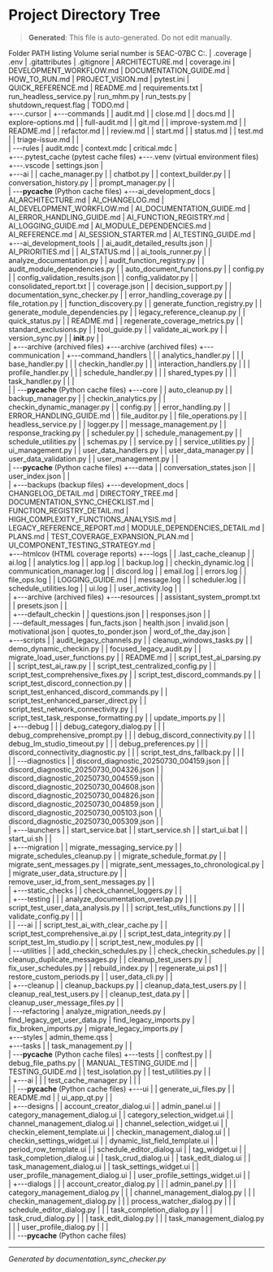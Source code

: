 # Project Directory Tree

> **Generated**: This file is auto-generated. Do not edit manually.

Folder PATH listing
Volume serial number is 5EAC-07BC
C:.
|   .coverage
|   .env
|   .gitattributes
|   .gitignore
|   ARCHITECTURE.md
|   coverage.ini
|   DEVELOPMENT_WORKFLOW.md
|   DOCUMENTATION_GUIDE.md
|   HOW_TO_RUN.md
|   PROJECT_VISION.md
|   pytest.ini
|   QUICK_REFERENCE.md
|   README.md
|   requirements.txt
|   run_headless_service.py
|   run_mhm.py
|   run_tests.py
|   shutdown_request.flag
|   TODO.md
|   
+---.cursor
|   +---commands
|   |       audit.md
|   |       close.md
|   |       docs.md
|   |       explore-options.md
|   |       full-audit.md
|   |       git.md
|   |       improve-system.md
|   |       README.md
|   |       refactor.md
|   |       review.md
|   |       start.md
|   |       status.md
|   |       test.md
|   |       triage-issue.md
|   |       
|   \---rules
|           audit.mdc
|           context.mdc
|           critical.mdc
|           
+---.pytest_cache
    (pytest cache files)
+---.venv
    (virtual environment files)
+---.vscode
|       settings.json
|       
+---ai
|   |   cache_manager.py
|   |   chatbot.py
|   |   context_builder.py
|   |   conversation_history.py
|   |   prompt_manager.py
|   |   
|   \---__pycache__
    (Python cache files)
+---ai_development_docs
|       AI_ARCHITECTURE.md
|       AI_CHANGELOG.md
|       AI_DEVELOPMENT_WORKFLOW.md
|       AI_DOCUMENTATION_GUIDE.md
|       AI_ERROR_HANDLING_GUIDE.md
|       AI_FUNCTION_REGISTRY.md
|       AI_LOGGING_GUIDE.md
|       AI_MODULE_DEPENDENCIES.md
|       AI_REFERENCE.md
|       AI_SESSION_STARTER.md
|       AI_TESTING_GUIDE.md
|       
+---ai_development_tools
|   |   ai_audit_detailed_results.json
|   |   AI_PRIORITIES.md
|   |   AI_STATUS.md
|   |   ai_tools_runner.py
|   |   analyze_documentation.py
|   |   audit_function_registry.py
|   |   audit_module_dependencies.py
|   |   auto_document_functions.py
|   |   config.py
|   |   config_validation_results.json
|   |   config_validator.py
|   |   consolidated_report.txt
|   |   coverage.json
|   |   decision_support.py
|   |   documentation_sync_checker.py
|   |   error_handling_coverage.py
|   |   file_rotation.py
|   |   function_discovery.py
|   |   generate_function_registry.py
|   |   generate_module_dependencies.py
|   |   legacy_reference_cleanup.py
|   |   quick_status.py
|   |   README.md
|   |   regenerate_coverage_metrics.py
|   |   standard_exclusions.py
|   |   tool_guide.py
|   |   validate_ai_work.py
|   |   version_sync.py
|   |   __init__.py
|   |   
|   +---archive
    (archived files)
+---archive
    (archived files)
+---communication
|   +---command_handlers
|   |   |   analytics_handler.py
|   |   |   base_handler.py
|   |   |   checkin_handler.py
|   |   |   interaction_handlers.py
|   |   |   profile_handler.py
|   |   |   schedule_handler.py
|   |   |   shared_types.py
|   |   |   task_handler.py
|   |   |   
|   |   \---__pycache__
    (Python cache files)
+---core
|   |   auto_cleanup.py
|   |   backup_manager.py
|   |   checkin_analytics.py
|   |   checkin_dynamic_manager.py
|   |   config.py
|   |   error_handling.py
|   |   ERROR_HANDLING_GUIDE.md
|   |   file_auditor.py
|   |   file_operations.py
|   |   headless_service.py
|   |   logger.py
|   |   message_management.py
|   |   response_tracking.py
|   |   scheduler.py
|   |   schedule_management.py
|   |   schedule_utilities.py
|   |   schemas.py
|   |   service.py
|   |   service_utilities.py
|   |   ui_management.py
|   |   user_data_handlers.py
|   |   user_data_manager.py
|   |   user_data_validation.py
|   |   user_management.py
|   |   
|   \---__pycache__
    (Python cache files)
+---data
|   |   conversation_states.json
|   |   user_index.json
|   |   
|   +---backups
    (backup files)
+---development_docs
|       CHANGELOG_DETAIL.md
|       DIRECTORY_TREE.md
|       DOCUMENTATION_SYNC_CHECKLIST.md
|       FUNCTION_REGISTRY_DETAIL.md
|       HIGH_COMPLEXITY_FUNCTIONS_ANALYSIS.md
|       LEGACY_REFERENCE_REPORT.md
|       MODULE_DEPENDENCIES_DETAIL.md
|       PLANS.md
|       TEST_COVERAGE_EXPANSION_PLAN.md
|       UI_COMPONENT_TESTING_STRATEGY.md
|       
+---htmlcov
    (HTML coverage reports)
+---logs
|   |   .last_cache_cleanup
|   |   ai.log
|   |   analytics.log
|   |   app.log
|   |   backup.log
|   |   checkin_dynamic.log
|   |   communication_manager.log
|   |   discord.log
|   |   email.log
|   |   errors.log
|   |   file_ops.log
|   |   LOGGING_GUIDE.md
|   |   message.log
|   |   scheduler.log
|   |   schedule_utilities.log
|   |   ui.log
|   |   user_activity.log
|   |   
|   +---archive
    (archived files)
+---resources
|   |   assistant_system_prompt.txt
|   |   presets.json
|   |   
|   +---default_checkin
|   |       questions.json
|   |       responses.json
|   |       
|   \---default_messages
|           fun_facts.json
|           health.json
|           invalid.json
|           motivational.json
|           quotes_to_ponder.json
|           word_of_the_day.json
|           
+---scripts
|   |   audit_legacy_channels.py
|   |   cleanup_windows_tasks.py
|   |   demo_dynamic_checkin.py
|   |   focused_legacy_audit.py
|   |   migrate_load_user_functions.py
|   |   README.md
|   |   script_test_ai_parsing.py
|   |   script_test_ai_raw.py
|   |   script_test_centralized_config.py
|   |   script_test_comprehensive_fixes.py
|   |   script_test_discord_commands.py
|   |   script_test_discord_connection.py
|   |   script_test_enhanced_discord_commands.py
|   |   script_test_enhanced_parser_direct.py
|   |   script_test_network_connectivity.py
|   |   script_test_task_response_formatting.py
|   |   update_imports.py
|   |   
|   +---debug
|   |   |   debug_category_dialog.py
|   |   |   debug_comprehensive_prompt.py
|   |   |   debug_discord_connectivity.py
|   |   |   debug_lm_studio_timeout.py
|   |   |   debug_preferences.py
|   |   |   discord_connectivity_diagnostic.py
|   |   |   script_test_dns_fallback.py
|   |   |   
|   |   \---diagnostics
|   |           discord_diagnostic_20250730_004159.json
|   |           discord_diagnostic_20250730_004326.json
|   |           discord_diagnostic_20250730_004559.json
|   |           discord_diagnostic_20250730_004608.json
|   |           discord_diagnostic_20250730_004826.json
|   |           discord_diagnostic_20250730_004859.json
|   |           discord_diagnostic_20250730_005103.json
|   |           discord_diagnostic_20250730_005309.json
|   |           
|   +---launchers
|   |       start_service.bat
|   |       start_service.sh
|   |       start_ui.bat
|   |       start_ui.sh
|   |       
|   +---migration
|   |       migrate_messaging_service.py
|   |       migrate_schedules_cleanup.py
|   |       migrate_schedule_format.py
|   |       migrate_sent_messages.py
|   |       migrate_sent_messages_to_chronological.py
|   |       migrate_user_data_structure.py
|   |       remove_user_id_from_sent_messages.py
|   |       
|   +---static_checks
|   |       check_channel_loggers.py
|   |       
|   +---testing
|   |   |   analyze_documentation_overlap.py
|   |   |   script_test_user_data_analysis.py
|   |   |   script_test_utils_functions.py
|   |   |   validate_config.py
|   |   |   
|   |   \---ai
|   |           script_test_ai_with_clear_cache.py
|   |           script_test_comprehensive_ai.py
|   |           script_test_data_integrity.py
|   |           script_test_lm_studio.py
|   |           script_test_new_modules.py
|   |           
|   \---utilities
|       |   add_checkin_schedules.py
|       |   check_checkin_schedules.py
|       |   cleanup_duplicate_messages.py
|       |   cleanup_test_users.py
|       |   fix_user_schedules.py
|       |   rebuild_index.py
|       |   regenerate_ui.ps1
|       |   restore_custom_periods.py
|       |   user_data_cli.py
|       |   
|       +---cleanup
|       |       cleanup_backups.py
|       |       cleanup_data_test_users.py
|       |       cleanup_real_test_users.py
|       |       cleanup_test_data.py
|       |       cleanup_user_message_files.py
|       |       
|       \---refactoring
|               analyze_migration_needs.py
|               find_legacy_get_user_data.py
|               find_legacy_imports.py
|               fix_broken_imports.py
|               migrate_legacy_imports.py
|               
+---styles
|       admin_theme.qss
|       
+---tasks
|   |   task_management.py
|   |   
|   \---__pycache__
    (Python cache files)
+---tests
|   |   conftest.py
|   |   debug_file_paths.py
|   |   MANUAL_TESTING_GUIDE.md
|   |   TESTING_GUIDE.md
|   |   test_isolation.py
|   |   test_utilities.py
|   |   
|   +---ai
|   |   |   test_cache_manager.py
|   |   |   
|   |   \---__pycache__
    (Python cache files)
+---ui
|   |   generate_ui_files.py
|   |   README.md
|   |   ui_app_qt.py
|   |   
|   +---designs
|   |       account_creator_dialog.ui
|   |       admin_panel.ui
|   |       category_management_dialog.ui
|   |       category_selection_widget.ui
|   |       channel_management_dialog.ui
|   |       channel_selection_widget.ui
|   |       checkin_element_template.ui
|   |       checkin_management_dialog.ui
|   |       checkin_settings_widget.ui
|   |       dynamic_list_field_template.ui
|   |       period_row_template.ui
|   |       schedule_editor_dialog.ui
|   |       tag_widget.ui
|   |       task_completion_dialog.ui
|   |       task_crud_dialog.ui
|   |       task_edit_dialog.ui
|   |       task_management_dialog.ui
|   |       task_settings_widget.ui
|   |       user_profile_management_dialog.ui
|   |       user_profile_settings_widget.ui
|   |       
|   +---dialogs
|   |   |   account_creator_dialog.py
|   |   |   admin_panel.py
|   |   |   category_management_dialog.py
|   |   |   channel_management_dialog.py
|   |   |   checkin_management_dialog.py
|   |   |   process_watcher_dialog.py
|   |   |   schedule_editor_dialog.py
|   |   |   task_completion_dialog.py
|   |   |   task_crud_dialog.py
|   |   |   task_edit_dialog.py
|   |   |   task_management_dialog.py
|   |   |   user_profile_dialog.py
|   |   |   
|   |   \---__pycache__
    (Python cache files)

---

*Generated by documentation_sync_checker.py*